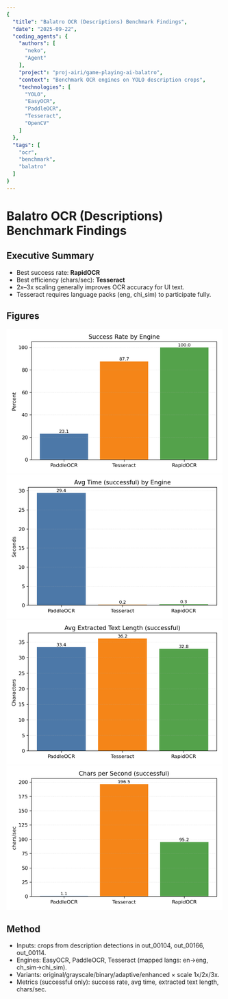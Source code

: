 ```yaml
---
{
  "title": "Balatro OCR (Descriptions) Benchmark Findings",
  "date": "2025-09-22",
  "coding_agents": {
    "authors": [
      "neko",
      "Agent"
    ],
    "project": "proj-airi/game-playing-ai-balatro",
    "context": "Benchmark OCR engines on YOLO description crops",
    "technologies": [
      "YOLO",
      "EasyOCR",
      "PaddleOCR",
      "Tesseract",
      "OpenCV"
    ]
  },
  "tags": [
    "ocr",
    "benchmark",
    "balatro"
  ]
}
---
```


# Balatro OCR (Descriptions) Benchmark Findings

## Executive Summary
- Best success rate: **RapidOCR**
- Best efficiency (chars/sec): **Tesseract**
- 2x–3x scaling generally improves OCR accuracy for UI text.
- Tesseract requires language packs (eng, chi_sim) to participate fully.

## Figures
![](assets/success_rate.png)
![](assets/avg_time_success.png)
![](assets/avg_text_len_success.png)
![](assets/efficiency.png)

## Method
- Inputs: crops from description detections in out_00104, out_00166, out_00114.
- Engines: EasyOCR, PaddleOCR, Tesseract (mapped langs: en→eng, ch_sim→chi_sim).
- Variants: original/grayscale/binary/adaptive/enhanced × scale 1x/2x/3x.
- Metrics (successful only): success rate, avg time, extracted text length, chars/sec.